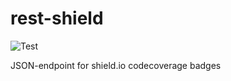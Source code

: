 # rest-shield
![Test](https://github.com/kesecode/rest-shield/workflows/Test/badge.svg)

JSON-endpoint for shield.io codecoverage badges
